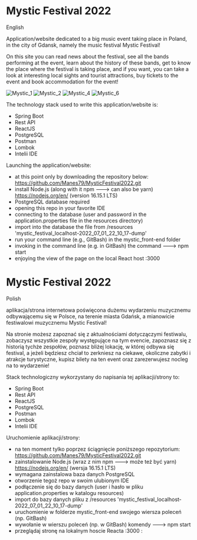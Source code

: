 # Mystic Festival 2022

English

Application/website dedicated to a big music event taking place in Poland, in the city of Gdansk, namely the music
festival Mystic Festival!

On this site you can read news about the festival, see all the bands performing at the event, learn about the history of
these bands, get to know the place where
the festival is taking place, and if you want, you can take a look at interesting local sights and tourist attractions,
buy tickets to the event and book accommodation
for the event!

![Mystic_1](https://user-images.githubusercontent.com/83776302/208951274-a3978c71-119b-42c8-a57c-e60853f537bf.png)
![Mystic_2](https://user-images.githubusercontent.com/83776302/208953704-94cc9c0a-0866-4978-a7b4-820669cff075.png)
![Mystic_4](https://user-images.githubusercontent.com/83776302/208955695-89c85dde-2af0-41ae-8afe-4836b85f8905.png)
![Mystic_6](https://user-images.githubusercontent.com/83776302/208958411-62f71a1c-21af-4efd-98e4-5a03fc8c6217.png)

The technology stack used to write this application/website is:

- Spring Boot
- Rest API
- ReactJS
- PostgreSQL
- Postman
- Lombok
- Intelii IDE

Launching the application/website:

- at this point only by downloading the repository below:
  https://github.com/Manes79/MysticFestival2022.git
- install Node.js (along with it npm ---> can also be yarn)
  https://nodejs.org/en/ (version 16.15.1 LTS)
- PostgreSQL database required
- opening this repo in your favorite IDE
- connecting to the database (user and password in the application.properties file in the resources directory)
- import into the database the file from /resources 'mystic_festival_localhost-2022_07_01_22_10_17-dump'
- run your command line (e.g., GitBash) in the mystic_front-end folder
- invoking in the command line (e.g. in GitBash) the command ---> npm start
- enjoying the view of the page on the local React host :3000 

# Mystic Festival 2022

Polish

aplikacja/strona internetowa poświęcona dużemu wydarzeniu muzycznemu odbywającemu się w Polsce, na terenie miasta
Gdańsk, a mianowicie festiwalowi muzycznemu
Mystic Festival!

Na stronie możesz zapoznać się z aktualnościami dotyczączymi festiwalu, zobaczysz wszystkie zespoły występujące na tym
evencie, zapoznasz się z historią tychże
zespołów, poznasz bliżej lokację, w której odbywa się festival, a jeżeli będziesz chciał to zerkniesz na ciekawe,
okoliczne zabytki i atrakcje turystyczne, kupisz
bilety na ten event oraz zarezerwujesz nocleg na to wydarzenie!

Stack technologiczny wykorzystany do napisania tej aplikacji/strony to:

- Spring Boot
- Rest API
- ReactJS
- PostgreSQL
- Postman
- Lombok
- Intelii IDE

Uruchomienie aplikacji/strony:

- na ten moment tylko poprzez ściągnięcie poniższego repozytorium:
  https://github.com/Manes79/MysticFestival2022.git
- zainstalowanie Node.js (wraz z nim npm ---> może też być yarn)
  https://nodejs.org/en/ (wersja 16.15.1 LTS)
- wymagana zainstalowa baza danych PostgreSQL
- otworzenie tegoż repo w swoim ulubionym IDE
- podłączenie się do bazy danych (user i hasło w pliku application.properties w katalogu resources)
- import do bazy danych pliku z /resources 'mystic_festival_localhost-2022_07_01_22_10_17-dump'
- uruchomienie w folderze mystic_front-end swojego wiersza poleceń (np. GitBash)
- wywołanie w wierszu poleceń (np. w GitBash) komendy ---> npm start
- przeglądaj stronę na lokalnym hoscie Reacta :3000 :
